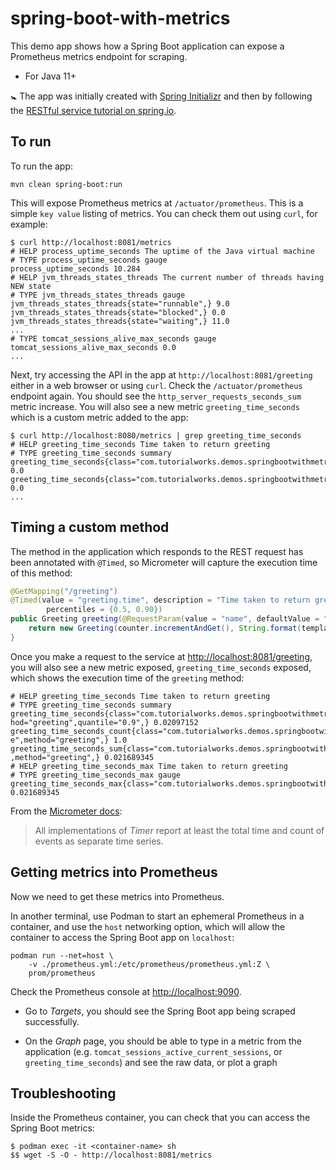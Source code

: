 # spring-boot-with-metrics

This demo app shows how a Spring Boot application can expose a Prometheus metrics endpoint for scraping.

- For Java 11+

🚼 The app was initially created with [Spring Initializr][init] and then by following the [RESTful service tutorial on spring.io][rest-tutorial].

## To run

To run the app:

    mvn clean spring-boot:run
    
This will expose Prometheus metrics at `/actuator/prometheus`. This is a simple `key value` listing of metrics. You can check them out using `curl`, for example:

    $ curl http://localhost:8081/metrics
    # HELP process_uptime_seconds The uptime of the Java virtual machine
    # TYPE process_uptime_seconds gauge
    process_uptime_seconds 10.284
    # HELP jvm_threads_states_threads The current number of threads having NEW state
    # TYPE jvm_threads_states_threads gauge
    jvm_threads_states_threads{state="runnable",} 9.0
    jvm_threads_states_threads{state="blocked",} 0.0
    jvm_threads_states_threads{state="waiting",} 11.0
    ...
    # TYPE tomcat_sessions_alive_max_seconds gauge
    tomcat_sessions_alive_max_seconds 0.0
    ...    

Next, try accessing the API in the app at `http://localhost:8081/greeting` either in a web browser or using `curl`. Check the `/actuator/prometheus` endpoint again. You should see the `http_server_requests_seconds_sum` metric increase. You will also see a new metric `greeting_time_seconds` which is a custom metric added to the app:

    $ curl http://localhost:8080/metrics | grep greeting_time_seconds
    # HELP greeting_time_seconds Time taken to return greeting
    # TYPE greeting_time_seconds summary
    greeting_time_seconds{class="com.tutorialworks.demos.springbootwithmetrics.GreetingController",exception="none",method="greeting",quantile="0.5",} 0.0
    greeting_time_seconds{class="com.tutorialworks.demos.springbootwithmetrics.GreetingController",exception="none",method="greeting",quantile="0.9",} 0.0
    ...

## Timing a custom method

The method in the application which responds to the REST request has been annotated with `@Timed`, so Micrometer will capture the execution time of this method:

```java
@GetMapping("/greeting")
@Timed(value = "greeting.time", description = "Time taken to return greeting",
        percentiles = {0.5, 0.90})
public Greeting greeting(@RequestParam(value = "name", defaultValue = "World") String name) {
    return new Greeting(counter.incrementAndGet(), String.format(template, name));
}
```

Once you make a request to the service at <http://localhost:8081/greeting>, you will also see a new metric exposed, `greeting_time_seconds` exposed, which shows the execution time of the `greeting` method:

    # HELP greeting_time_seconds Time taken to return greeting
    # TYPE greeting_time_seconds summary
    greeting_time_seconds{class="com.tutorialworks.demos.springbootwithmetrics.GreetingController",exception="none",met
    hod="greeting",quantile="0.9",} 0.02097152
    greeting_time_seconds_count{class="com.tutorialworks.demos.springbootwithmetrics.GreetingController",exception="non
    e",method="greeting",} 1.0
    greeting_time_seconds_sum{class="com.tutorialworks.demos.springbootwithmetrics.GreetingController",exception="none"
    ,method="greeting",} 0.021689345
    # HELP greeting_time_seconds_max Time taken to return greeting
    # TYPE greeting_time_seconds_max gauge
    greeting_time_seconds_max{class="com.tutorialworks.demos.springbootwithmetrics.GreetingController",exception="none",method="greeting",} 0.021689345


From the [Micrometer docs][timerdocs]:

> All implementations of _Timer_ report at least the total time and count of events as separate time series.

## Getting metrics into Prometheus

Now we need to get these metrics into Prometheus.

In another terminal, use Podman to start an ephemeral Prometheus in a container, and use the `host` networking option, which will allow the container to access the Spring Boot app on `localhost`:

    podman run --net=host \
        -v ./prometheus.yml:/etc/prometheus/prometheus.yml:Z \
        prom/prometheus
        
Check the Prometheus console at <http://localhost:9090>.

- Go to _Targets_, you should see the Spring Boot app being scraped successfully.

- On the _Graph_ page, you should be able to type in a metric from the application (e.g. `tomcat_sessions_active_current_sessions`, or `greeting_time_seconds`) and see the raw data, or plot a graph

## Troubleshooting

Inside the Prometheus container, you can check that you can access the Spring Boot metrics:

    $ podman exec -it <container-name> sh
    $$ wget -S -O - http://localhost:8081/metrics


[rest-tutorial]: https://spring.io/guides/gs/rest-service/
[init]: https://start.spring.io
[timerdocs]: https://micrometer.io/docs/concepts#_timers
